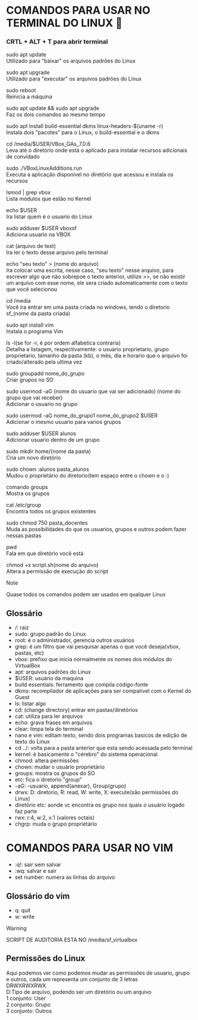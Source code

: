 # COMANDOS PARA USAR NO TERMINAL DO LINUX 🦇
### CRTL + ALT + T para abrir terminal <br> 
sudo apt update <br>
Utilizado para "baixar" os arquivos padrões do Linux <br>

sudo apt upgrade <br>
Utilizado para "executar" os arquivos padrões do Linux <br>

sudo reboot <br>
Reinicia a máquina <br>

sudo apt update && sudo apt upgrade <br>
Faz os dois comandos ao mesmo tempo

sudo apt install build-essential dkms linux-headers-$(uname -r) <br>
Instala dois "pacotes" para o Linux, o build-essential e o dkms

cd /media/$USER/VBox_GAs_7.0.6 <br>
Leva até o diretório onde está o aplicado para instalar recursos adicionais de convidado<br>

sudo ./VBoxLinuxAdditions.run<br>
Executa a aplicação disponível no diretório que acessou e instala os recursos<br>

lsmod | grep vbox<br>
Lista módulos que estão no Kernel <br>

echo $USER<br>
Ira listar quem é o usuario do Linux<br>

sudo adduser $USER vboxsf<br>
Adiciona usuario na VBOX

cat (arquivo de text)<br>
Ira ler o texto desse arquivo pelo terminal<br>

echo "seu texto" > (nome do arquivo)<br>
Ira colocar uma escrita, nesse caso, "seu texto" nesse arquivo, para escrever algo que não sobrepoe o texto anterior, utilize >>, se não existir um arquivo com esse nome, ele sera criado automaticamente com o texto que você selecionou <br>

cd /media <br>
Você ira entrar em uma pasta criada no windows, tendo o diretorio sf_(nome da pasta criada)<br>

sudo apt install vim<br>
Instala o programa Vim<br>

ls -l(se for -r, é por ordem alfabetica contraria) <br>
Detalha a listagem, respectivamente: o usuario proprietario, grupo proprietario, tamanho da pasta (kb), o mês, dia e horario que o arquivo foi criado/alterado pela ultima vez <br>

sudo groupadd nome_do_grupo <br>
Criar grupos no SO<br>

sudo usermod -aG (nome do usuario que vai ser adicionado) (nome do grupo que vai receber)<br>
Adicionar o usuario no grupo<br>

sudo usermod -aG nome_do_grupo1 nome_do_grupo2 $USER <br>
Adicionar o mesmo usuario para varios grupos <br>

sudo adduser $USER alunos <br>
Adicionar usuario dentro de um grupo <br>

sudo mkdir home/(nome da pasta) <br>
Cria um novo diretório<br>

sudo chown :alunos pasta_alunos<br>
Mudou o proprietário do diretorio(tem espaço entre o chown e o :)

comando groups <br>
Mostra os grupos

cat /etc/group <br>
Encontra todos os grupos existentes

sudo chmod 750 pasta_docentes <br>
Muda as possibilidades do que os usuarios, grupos e outros podem fazer nessas pastas

pwd <br>
Fala em que diretório você está

chmod +x script.sh(nome do arquivo)<br>
Altera a permissão de execução do script  
> [!NOTE]
> Quase todos os comandos podem ser usados em qualquer Linux

## Glossário <br>
- /: raiz
- sudo: grupo padrão do Linux <br>
- root: é o administrador, gerencia outros usuários  <br>
- grep: é um filtro que vai pesquisar apenas o que você deseja(vbox, pastas, etc) <br>
- vbox: prefixo que inicia normalmente os nomes dos módulos do VirtualBox<br>
- apt: arquivos padrões do Linux <br>
- $USER: usuário da maquina
- build essentials: ferramento que compila código-fonte <br>
- dkms: recompilador de aplicações para ser compativel com o Kernel do Guest<br>
- ls: listar algo
- cd:  (change directory) entrar em pastas/diretórios
- cat: utiliza para ler arquivos
- echo: grava frases em arquivos
- clear: limpa tela do terminal
- nano e vim: editam texto, sendo dois programas basicos de edição de texto do Linux
- cd ../: volta para a pasta anterior que esta sendo acessada pelo terminal
- kernel: é basicamente o "cérebro" do sistema operacional
- chmod: altera permissões
- chown: mudar o usuário proprietário
- groups: mostra os grupos do SO
- etc: fica o diretorio "group"
- -aG: -usuario, append(anexar), Group(grupo)
- drwx: D: diretorio, R: read, W: write, X: execute(são permissões do Linux)
- diretório etc: aonde vc encontra os grupo nos quais o usuário logado faz parte
- rwx: r:4, w:2, x:1 (valores octais)
- chgrp: muda o grupo proprietário

# COMANDOS PARA USAR NO VIM
- :q!: sair sem salvar
- :wq: salvar e sair
- set number: numera as linhas do arquivo

## Glossário do vim
- q: quit
- w: write

> [!WARNING]
> SCRIPT DE AUDITORIA ESTA NO /media/sf_virtualbox

## Permissões do Linux
Aqui podemos ver como podemos mudar as permissões de usuario, grupo e outros, cada um representa um conjunto de 3 letras<br>
DRWXRWXRWX<br>
D:Tipo de arquivo, podendo ser um diretório ou um arquivo<br>
1 conjunto: User<br>
2 conjunto: Grupo<br>
3 conjunto: Outros<br>

